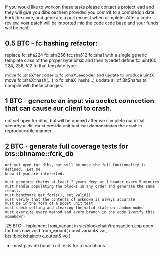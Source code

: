 If you would like to work on these tasks please contact a project lead and they
will give you dibs on them provided you commit to a completion date.  Fork the code,
and generate a pull request when complete.  After a code review, your patch will
be imported into the code code base and your funds will be paid.

0.5 BTC  -  fc hashing refactor:   
-------------------------------
   replace fc::sha224  fc::sha256 fc::sha512 fc::sha1 with a single generic template class of the proper byte bitsiz
        and then typedef define fc::uint160, 224, 256, 512 to that template type.
   
   move fc::shaX::encoder   to fc::shaX_encoder  and update to produce uintX
   move fc::shaX::hash(...) to fc::shaX_hash(...)
   update all of BitShares to compile with these changes.

1  BTC - generate an input via socket connection that can cause our client to crash.
--------------------------------
   not yet open for dibs, but will be opened after we complete our initial security audit.
   must provide unit test that demonstrates the crash in reproduceable manner.

2  BTC - generate full coverage tests for bts::bitname::fork_db
--------------------------------
    not yet open for dibs, but will be once the full funtionality is defined.  Let me
    know if you are interested.

    must generate chains at least 2 years deep at 1 header every 5 minutes
    must handle populating the blocks in any order and generate the same result.
    must benchmark get_forks(), set_valid()
    must verify that the contents of unknown is always accurate
    must be in the form of a boost unit test.
    must check setting and clearing the valid state on random nodes
    must exersize every method and every branch in the code (verify this somehow?)


.25 BTC - implement from_variant in src/blockchain/transaction.cpp
   open for bids now
   void from_variant( const variant& var,  bts::blockchain::trx_output& vo )
   - must provide boost unit tests for all variations.
